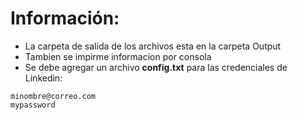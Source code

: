 # Información:

- La carpeta de salida de los archivos esta en la carpeta Output
- Tambien se impirme informacion por consola
- Se debe agregar un archivo **config.txt** para las credenciales de Linkedin:

```` 
minombre@correo.com
mypassword
````
